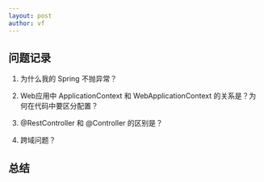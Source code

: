 ```yaml
---
layout: post
author: vf
---
```


## 问题记录
1. 为什么我的 Spring 不抛异常？


2. Web应用中 ApplicationContext 和 WebApplicationContext 的关系是？为何在代码中要区分配置？


3. @RestController 和 @Controller 的区别是？

4. 跨域问题？

## 总结